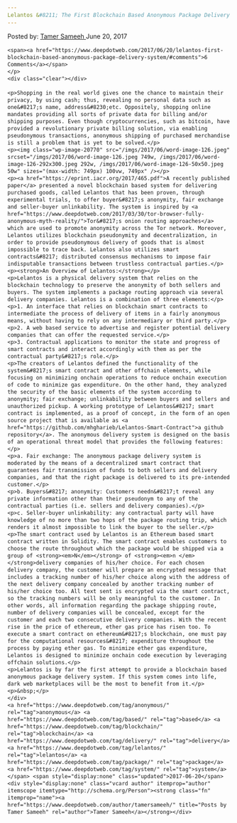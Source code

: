 ```yaml
---
Lelantos &#8211; The First Blockchain Based Anonymous Package Delivery System"
---
```

<article class="post-listing post-20754 post type-post status-publish format-standard has-post-thumbnail hentry  tag-anonymous tag-based tag-blockchain tag-delivery tag-lelantos tag-package tag-system">
    <div class="post-inner">
        <span>Posted by: <a href="https://www.deepdotweb.com/author/tamersameeh/" title="">Tamer Sameeh </a></span>
    <span>June 20, 2017</span>
    
    <span><a href="https://www.deepdotweb.com/2017/06/20/lelantos-first-blockchain-based-anonymous-package-delivery-system/#comments">6 Comments</a></span>
    </p>
    <div class="clear"></div>
    
    <p>Shopping in the real world gives one the chance to maintain their privacy, by using cash; thus, revealing no personal data such as one&#8217;s name, address&#8230;etc. Oppositely, shopping online mandates providing all sorts of private data for billing and/or shipping purposes. Even though cryptocurrencies, such as bitcoin, have provided a revolutionary private billing solution, via enabling pseudonymous transactions, anonymous shipping of purchased merchandise is still a problem that is yet to be solved.</p>
    <p><img class="wp-image-20770" src="/imgs/2017/06/word-image-126.jpeg" srcset="/imgs/2017/06/word-image-126.jpeg 749w, /imgs/2017/06/word-image-126-292x300.jpeg 292w, /imgs/2017/06/word-image-126-50x50.jpeg 50w" sizes="(max-width: 749px) 100vw, 749px" /></p>
    <p><a href="https://eprint.iacr.org/2017/465.pdf">A recently published paper</a> presented a novel blockchain based system for delivering purchased goods, called Lelantos that has been proven, through experimental trials, to offer buyer&#8217;s anonymity, fair exchange and seller-buyer unlinkability. The system is inspired by <a href="https://www.deepdotweb.com/2017/03/30/tor-browser-fully-anonymous-myth-reality/">Tor&#8217;s onion routing approaches</a> which are used to promote anonymity across the Tor network. Moreover, Lelantos utilizes blockchain pseudonymity and decentralization, in order to provide pseudonymous delivery of goods that is almost impossible to trace back. Lelantos also utilizes smart contracts&#8217; distributed consensus mechanisms to impose fair indisputable transactions between trustless contractual parties.</p>
    <p><strong>An Overview of Lelantos:</strong></p>
    <p>Lelantos is a physical delivery system that relies on the blockchain technology to preserve the anonymity of both sellers and buyers. The system implements a package routing approach via several delivery companies. Lelantos is a combination of three elements:</p>
    <p>1. An interface that relies on blockchain smart contracts to intermediate the process of delivery of items in a fairly anonymous means, without having to rely on any intermediary or third party.</p>
    <p>2. A web based service to advertise and register potential delivery companies that can offer the requested service.</p>
    <p>3. Contractual applications to monitor the state and progress of smart contracts and interact accordingly with them as per the contractual party&#8217;s role.</p>
    <p>The creators of Lelantos defined the functionality of the system&#8217;s smart contract and other offchain elements, while focusing on minimizing onchain operations to reduce onchain execution of code to minimize gas expenditure. On the other hand, they analyzed the security of the basic elements of the system according to anonymity; fair exchange; unlinkability between buyers and sellers and unauthorized pickup. A working prototype of Lelantos&#8217; smart contract is implemented, as a proof of concept, in the form of an open source project that is available as <a href="https://github.com/mhgharieb/Lelantos-Smart-Contract">a github repository</a>. The anonymous delivery system is designed on the basis of an operational threat model that provides the following features:</p>
    <p>a. Fair exchange: The anonymous package delivery system is moderated by the means of a decentralized smart contract that guarantees fair transmission of funds to both sellers and delivery companies, and that the right package is delivered to its pre-intended customer.</p>
    <p>b. Buyers&#8217; anonymity: Customers needn&#8217;t reveal any private information other than their pseudonym to any of the contractual parties (i.e. sellers and delivery companies).</p>
    <p>c. Seller-buyer unlinkability: any contractual party will have knowledge of no more than two hops of the package routing trip, which renders it almost impossible to link the buyer to the seller.</p>
    <p>The smart contract used by Lelantos is an Ethereum based smart contract written in Solidity. The smart contract enables customers to choose the route throughout which the package would be shipped via a group of <strong><em>N</em></strong> of <strong><em>n </em></strong>delivery companies of his/her choice. For each chosen delivery company, the customer will prepare an encrypted message that includes a tracking number of his/her choice along with the address of the next delivery company concealed by another tracking number of his/her choice too. All text sent is encrypted via the smart contract, so the tracking numbers will be only meaningful to the customer. In other words, all information regarding the package shipping route, number of delivery companies will be concealed, except for the customer and each two consecutive delivery companies. With the recent rise in the price of ethereum, ether gas price has risen too. To execute a smart contract on ethereum&#8217;s blockchain, one must pay for the computational resources&#8217; expenditure throughout the process by paying ether gas. To minimize ether gas expenditure, Lelantos is designed to minimize onchain code execution by leveraging offchain solutions.</p>
    <p>Lelantos is by far the first attempt to provide a blockchain based anonymous package delivery system. If this system comes into life, dark web marketplaces will be the most to benefit from it.</p>
    <p>&nbsp;</p>
    </div>
    <a href="https://www.deepdotweb.com/tag/anonymous/" rel="tag">anonymous</a> <a href="https://www.deepdotweb.com/tag/based/" rel="tag">based</a> <a href="https://www.deepdotweb.com/tag/blockchain/" rel="tag">blockchain</a> <a href="https://www.deepdotweb.com/tag/delivery/" rel="tag">delivery</a> <a href="https://www.deepdotweb.com/tag/lelantos/" rel="tag">lelantos</a> <a href="https://www.deepdotweb.com/tag/package/" rel="tag">package</a> <a href="https://www.deepdotweb.com/tag/system/" rel="tag">system</a></span> <span style="display:none" class="updated">2017-06-20</span>
    <div style="display:none" class="vcard author" itemprop="author" itemscope itemtype="http://schema.org/Person"><strong class="fn" itemprop="name"><a href="https://www.deepdotweb.com/author/tamersameeh/" title="Posts by Tamer Sameeh" rel="author">Tamer Sameeh</a></strong></div>
    
